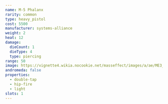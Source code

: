 ```yaml
---
name: M-5 Phalanx
rarity: common
type: heavy_pistol
cost: 5500
manufacturer: systems-alliance
weight: 2
heat: 12
damage:
  dieCount: 1
  dieType: 4
  type: piercing
range: 50
image: https://vignette4.wikia.nocookie.net/masseffect/images/a/ae/ME3_Phalanx_Heavy_Pistol.png/revision/latest?cb=20120317185535
andromeda: false
properties:
  - double-tap
  - hip-fire
  - light
slots: 1
---
```

